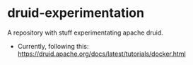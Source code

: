 # druid-experimentation
A repository with stuff experimentating apache druid.


- Currently, following this: https://druid.apache.org/docs/latest/tutorials/docker.html
